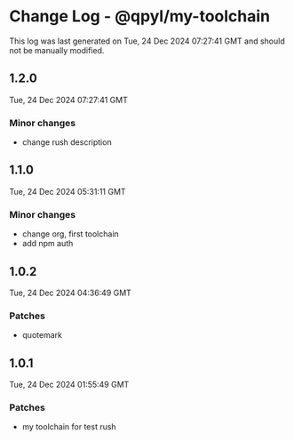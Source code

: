 # Change Log - @qpyl/my-toolchain

This log was last generated on Tue, 24 Dec 2024 07:27:41 GMT and should not be manually modified.

## 1.2.0

Tue, 24 Dec 2024 07:27:41 GMT

### Minor changes

- change rush description

## 1.1.0

Tue, 24 Dec 2024 05:31:11 GMT

### Minor changes

- change org, first toolchain
- add npm auth

## 1.0.2

Tue, 24 Dec 2024 04:36:49 GMT

### Patches

- quotemark

## 1.0.1

Tue, 24 Dec 2024 01:55:49 GMT

### Patches

- my toolchain for test rush
